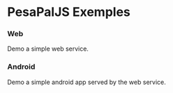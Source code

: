 # PesaPalJS Exemples

### Web
Demo a simple web service.

### Android
Demo a simple android app served by the web service.
